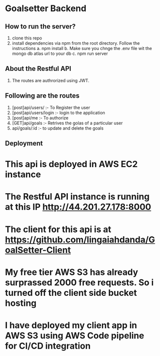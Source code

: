 # Goalsetter Backend


## How to run the server?
1. clone this repo
2. install dependencies via npm from the root directory. Follow the instructions
  a. npm install
  b. Make sure you chnge the .env file wit the mongo db atlas url to your db
  c. npm run server
  
## About the Restful API
1. The routes are authrorized using JWT.

## Following are the routes 
1. [post]api/users/ :- To Register the user
2. [post]api/users/login :- login to the application
3. [post]api/me :- To authorize
4. [GET]api/goals :- Retrives the golas of a particular user
5. api/goals/:id :- to update and delete the goals


## Deployment
# This api is deployed in AWS EC2 instance 
# The Restful API instance is running at this IP http://44.201.27.178:8000
# The client for this api is at https://github.com/lingaiahdanda/GoalSetter-Client
# My free tier AWS S3 has already surprassed 2000 free requests. So i turned off  the client side bucket hosting
# I have deployed my client app in AWS S3 using AWS Code pipeline for CI/CD integration


